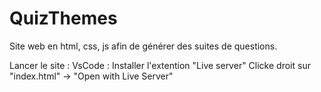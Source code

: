 # QuizThemes
Site web en html, css, js afin de générer des suites de questions.

Lancer le site :
  VsCode :
    Installer l'extention "Live server"
    Clicke droit sur "index.html" -> "Open with Live Server"
